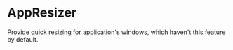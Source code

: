 # AppResizer
 Provide quick resizing for application's windows, which haven't this feature by default.
